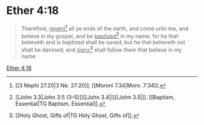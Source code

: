 # Ether 4:18

> Therefore, <u>repent</u>[^a] all ye ends of the earth, and come unto me, and believe in my gospel, and be <u>baptized</u>[^b] in my name; for he that believeth and is baptized shall be saved; but he that believeth not shall be damned; and <u>signs</u>[^c] shall follow them that believe in my name.

[Ether 4:18](https://www.churchofjesuschrist.org/study/scriptures/bofm/ether/4?lang=eng&id=p18#p18)


[^a]: [[3 Nephi 27.20|3 Ne. 27:20]]; [[Moroni 7.34|Moro. 7:34]].  
[^b]: [[John 3.3|John 3:5 (3–5)]][[John 3.4|]][[John 3.5|]]. [[Baptism, Essential|TG Baptism, Essential]].  
[^c]: [[Holy Ghost, Gifts of|TG Holy Ghost, Gifts of]].  
